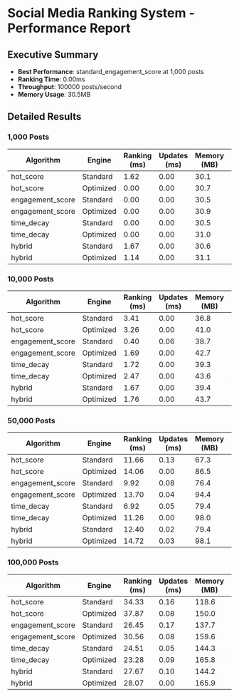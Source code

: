# Social Media Ranking System - Performance Report

## Executive Summary

- **Best Performance**: standard_engagement_score at 1,000 posts
- **Ranking Time**: 0.00ms
- **Throughput**: 100000 posts/second
- **Memory Usage**: 30.5MB

## Detailed Results

### 1,000 Posts

| Algorithm | Engine | Ranking (ms) | Updates (ms) | Memory (MB) | Posts/sec |
|-----------|--------|--------------|--------------|-------------|-----------|
| hot_score | Standard | 1.62 | 0.00 | 30.1 | 61587 |
| hot_score | Optimized | 0.00 | 0.00 | 30.7 | 100000 |
| engagement_score | Standard | 0.00 | 0.00 | 30.5 | 100000 |
| engagement_score | Optimized | 0.00 | 0.00 | 30.9 | 100000 |
| time_decay | Standard | 0.00 | 0.00 | 30.5 | 100000 |
| time_decay | Optimized | 0.00 | 0.00 | 31.0 | 100000 |
| hybrid | Standard | 1.67 | 0.00 | 30.6 | 59724 |
| hybrid | Optimized | 1.14 | 0.00 | 31.1 | 87341 |

### 10,000 Posts

| Algorithm | Engine | Ranking (ms) | Updates (ms) | Memory (MB) | Posts/sec |
|-----------|--------|--------------|--------------|-------------|-----------|
| hot_score | Standard | 3.41 | 0.00 | 36.8 | 29367 |
| hot_score | Optimized | 3.26 | 0.00 | 41.0 | 30661 |
| engagement_score | Standard | 0.40 | 0.06 | 38.7 | 100000 |
| engagement_score | Optimized | 1.69 | 0.00 | 42.7 | 59232 |
| time_decay | Standard | 1.72 | 0.00 | 39.3 | 57995 |
| time_decay | Optimized | 2.47 | 0.00 | 43.6 | 40506 |
| hybrid | Standard | 1.67 | 0.00 | 39.4 | 59809 |
| hybrid | Optimized | 1.76 | 0.00 | 43.7 | 56678 |

### 50,000 Posts

| Algorithm | Engine | Ranking (ms) | Updates (ms) | Memory (MB) | Posts/sec |
|-----------|--------|--------------|--------------|-------------|-----------|
| hot_score | Standard | 11.66 | 0.13 | 67.3 | 8576 |
| hot_score | Optimized | 14.06 | 0.00 | 86.5 | 7112 |
| engagement_score | Standard | 9.92 | 0.08 | 76.4 | 10078 |
| engagement_score | Optimized | 13.70 | 0.04 | 94.4 | 7298 |
| time_decay | Standard | 6.92 | 0.05 | 79.4 | 14450 |
| time_decay | Optimized | 11.26 | 0.00 | 98.0 | 8884 |
| hybrid | Standard | 12.40 | 0.02 | 79.4 | 8067 |
| hybrid | Optimized | 14.72 | 0.03 | 98.1 | 6793 |

### 100,000 Posts

| Algorithm | Engine | Ranking (ms) | Updates (ms) | Memory (MB) | Posts/sec |
|-----------|--------|--------------|--------------|-------------|-----------|
| hot_score | Standard | 34.33 | 0.16 | 118.6 | 2913 |
| hot_score | Optimized | 37.87 | 0.08 | 150.0 | 2641 |
| engagement_score | Standard | 26.45 | 0.17 | 137.7 | 3781 |
| engagement_score | Optimized | 30.56 | 0.08 | 159.6 | 3272 |
| time_decay | Standard | 24.51 | 0.05 | 144.3 | 4080 |
| time_decay | Optimized | 23.28 | 0.09 | 165.8 | 4296 |
| hybrid | Standard | 27.67 | 0.10 | 144.2 | 3614 |
| hybrid | Optimized | 28.07 | 0.00 | 165.9 | 3562 |
